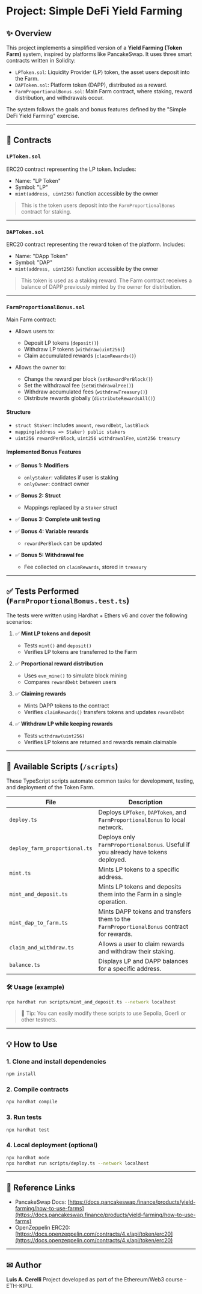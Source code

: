 # Project: Simple DeFi Yield Farming

## ✨ Overview

This project implements a simplified version of a **Yield Farming (Token Farm)** system, inspired by platforms like PancakeSwap. It uses three smart contracts written in Solidity:

* `LPToken.sol`: Liquidity Provider (LP) token, the asset users deposit into the Farm.
* `DAPToken.sol`: Platform token (DAPP), distributed as a reward.
* `FarmProportionalBonus.sol`: Main Farm contract, where staking, reward distribution, and withdrawals occur.

The system follows the goals and bonus features defined by the "Simple DeFi Yield Farming" exercise.

---

## 📂 Contracts

### `LPToken.sol`

ERC20 contract representing the LP token. Includes:

* Name: "LP Token"
* Symbol: "LP"
* `mint(address, uint256)` function accessible by the owner

> This is the token users deposit into the `FarmProportionalBonus` contract for staking.

---

### `DAPToken.sol`

ERC20 contract representing the reward token of the platform. Includes:

* Name: "DApp Token"
* Symbol: "DAP"
* `mint(address, uint256)` function accessible by the owner

> This token is used as a staking reward. The Farm contract receives a balance of DAPP previously minted by the owner for distribution.

---

### `FarmProportionalBonus.sol`

Main Farm contract:

* Allows users to:

  * Deposit LP tokens (`deposit()`)
  * Withdraw LP tokens (`withdraw(uint256)`)
  * Claim accumulated rewards (`claimRewards()`)
* Allows the owner to:

  * Change the reward per block (`setRewardPerBlock()`)
  * Set the withdrawal fee (`setWithdrawalFee()`)
  * Withdraw accumulated fees (`withdrawTreasury()`)
  * Distribute rewards globally (`distributeRewardsAll()`)

#### Structure

* `struct Staker`: includes `amount`, `rewardDebt`, `lastBlock`
* `mapping(address => Staker) public stakers`
* `uint256 rewardPerBlock`, `uint256 withdrawalFee`, `uint256 treasury`

#### Implemented Bonus Features

* ✅ **Bonus 1: Modifiers**

  * `onlyStaker`: validates if user is staking
  * `onlyOwner`: contract owner

* ✅ **Bonus 2: Struct**

  * Mappings replaced by a `Staker` struct

* ✅ **Bonus 3: Complete unit testing**

* ✅ **Bonus 4: Variable rewards**

  * `rewardPerBlock` can be updated

* ✅ **Bonus 5: Withdrawal fee**

  * Fee collected on `claimRewards`, stored in `treasury`

---

## ✅ Tests Performed (`FarmProportionalBonus.test.ts`)

The tests were written using Hardhat + Ethers v6 and cover the following scenarios:

1. ✅ **Mint LP tokens and deposit**

   * Tests `mint()` and `deposit()`
   * Verifies LP tokens are transferred to the Farm

2. ✅ **Proportional reward distribution**

   * Uses `evm_mine()` to simulate block mining
   * Compares `rewardDebt` between users

3. ✅ **Claiming rewards**

   * Mints DAPP tokens to the contract
   * Verifies `claimRewards()` transfers tokens and updates `rewardDebt`

4. ✅ **Withdraw LP while keeping rewards**

   * Tests `withdraw(uint256)`
   * Verifies LP tokens are returned and rewards remain claimable

---

## 🔁 Available Scripts (`/scripts`)

These TypeScript scripts automate common tasks for development, testing, and deployment of the Token Farm.

| File                          | Description                                                                               |
| ----------------------------- | ----------------------------------------------------------------------------------------- |
| `deploy.ts`                   | Deploys `LPToken`, `DAPToken`, and `FarmProportionalBonus` to local network.              |
| `deploy_farm_proportional.ts` | Deploys only `FarmProportionalBonus`. Useful if you already have tokens deployed.         |
| `mint.ts`                     | Mints LP tokens to a specific address.                                                    |
| `mint_and_deposit.ts`         | Mints LP tokens and deposits them into the Farm in a single operation.                    |
| `mint_dap_to_farm.ts`         | Mints DAPP tokens and transfers them to the `FarmProportionalBonus` contract for rewards. |
| `claim_and_withdraw.ts`       | Allows a user to claim rewards and withdraw their staking.                                |
| `balance.ts`                  | Displays LP and DAPP balances for a specific address.                                     |

### 🛠 Usage (example)

```bash
npx hardhat run scripts/mint_and_deposit.ts --network localhost
```

> 📌 Tip: You can easily modify these scripts to use Sepolia, Goerli or other testnets.

---

## 💡 How to Use

### 1. Clone and install dependencies

```bash
npm install
```

### 2. Compile contracts

```bash
npx hardhat compile
```

### 3. Run tests

```bash
npx hardhat test
```

### 4. Local deployment (optional)

```bash
npx hardhat node
npx hardhat run scripts/deploy.ts --network localhost
```

---

## 📅 Reference Links

* PancakeSwap Docs: [https://docs.pancakeswap.finance/products/yield-farming/how-to-use-farms](https://docs.pancakeswap.finance/products/yield-farming/how-to-use-farms)
* OpenZeppelin ERC20: [https://docs.openzeppelin.com/contracts/4.x/api/token/erc20](https://docs.openzeppelin.com/contracts/4.x/api/token/erc20)

---

## ✉ Author

**Luis A. Cerelli**
Project developed as part of the Ethereum/Web3 course - ETH-KIPU.
